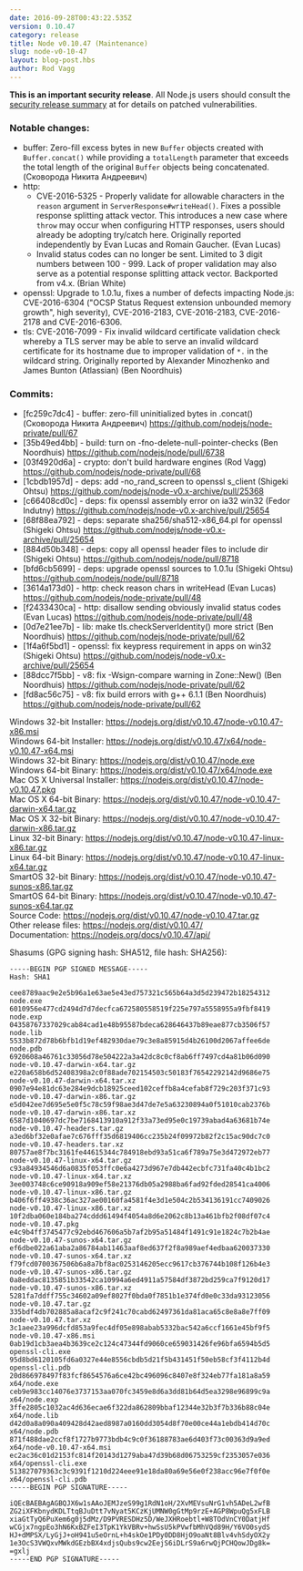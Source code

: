 ```yaml
---
date: 2016-09-28T00:43:22.535Z
version: 0.10.47
category: release
title: Node v0.10.47 (Maintenance)
slug: node-v0-10-47
layout: blog-post.hbs
author: Rod Vagg
---
```


<!--lint disable prohibited-strings-->
<!--lint disable maximum-line-length-->
<!--lint disable no-literal-urls-->
<!--lint disable no-shortcut-reference-link-->

**This is an important security release**. All Node.js users should consult the [security release summary](https://nodejs.org/en/blog/vulnerability/september-2016-security-releases/) at for details on patched vulnerabilities.

### Notable changes:

- buffer: Zero-fill excess bytes in new `Buffer` objects created with `Buffer.concat()` while providing a `totalLength` parameter that exceeds the total length of the original `Buffer` objects being concatenated. (Сковорода Никита Андреевич)
- http:
  - CVE-2016-5325 - Properly validate for allowable characters in the `reason` argument in `ServerResponse#writeHead()`. Fixes a possible response splitting attack vector. This introduces a new case where `throw` may occur when configuring HTTP responses, users should already be adopting try/catch here. Originally reported independently by Evan Lucas and Romain Gaucher. (Evan Lucas)
  - Invalid status codes can no longer be sent. Limited to 3 digit numbers between 100 - 999. Lack of proper validation may also serve as a potential response splitting attack vector. Backported from v4.x. (Brian White)
- openssl: Upgrade to 1.0.1u, fixes a number of defects impacting Node.js: CVE-2016-6304 ("OCSP Status Request extension unbounded memory growth", high severity), CVE-2016-2183, CVE-2016-2183, CVE-2016-2178 and CVE-2016-6306.
- tls: CVE-2016-7099 - Fix invalid wildcard certificate validation check whereby a TLS server may be able to serve an invalid wildcard certificate for its hostname due to improper validation of `*.` in the wildcard string. Originally reported by Alexander Minozhenko and James Bunton (Atlassian) (Ben Noordhuis)

### Commits:

- [fc259c7dc4] - buffer: zero-fill uninitialized bytes in .concat() (Сковорода Никита Андреевич) https://github.com/nodejs/node-private/pull/67
- [35b49ed4bb] - build: turn on -fno-delete-null-pointer-checks (Ben Noordhuis) https://github.com/nodejs/node/pull/6738
- [03f4920d6a] - crypto: don't build hardware engines (Rod Vagg) https://github.com/nodejs/node-private/pull/68
- [1cbdb1957d] - deps: add -no_rand_screen to openssl s_client (Shigeki Ohtsu) https://github.com/nodejs/node-v0.x-archive/pull/25368
- [c66408cd0c] - deps: fix openssl assembly error on ia32 win32 (Fedor Indutny) https://github.com/nodejs/node-v0.x-archive/pull/25654
- [68f88ea792] - deps: separate sha256/sha512-x86_64.pl for openssl (Shigeki Ohtsu) https://github.com/nodejs/node-v0.x-archive/pull/25654
- [884d50b348] - deps: copy all openssl header files to include dir (Shigeki Ohtsu) https://github.com/nodejs/node/pull/8718
- [bfd6cb5699] - deps: upgrade openssl sources to 1.0.1u (Shigeki Ohtsu) https://github.com/nodejs/node/pull/8718
- [3614a173d0] - http: check reason chars in writeHead (Evan Lucas) https://github.com/nodejs/node-private/pull/48
- [f2433430ca] - http: disallow sending obviously invalid status codes (Evan Lucas) https://github.com/nodejs/node-private/pull/48
- [0d7e21ee7b] - lib: make tls.checkServerIdentity() more strict (Ben Noordhuis) https://github.com/nodejs/node-private/pull/62
- [1f4a6f5bd1] - openssl: fix keypress requirement in apps on win32 (Shigeki Ohtsu) https://github.com/nodejs/node-v0.x-archive/pull/25654
- [88dcc7f5bb] - v8: fix -Wsign-compare warning in Zone::New() (Ben Noordhuis) https://github.com/nodejs/node-private/pull/62
- [fd8ac56c75] - v8: fix build errors with g++ 6.1.1 (Ben Noordhuis) https://github.com/nodejs/node-private/pull/62

Windows 32-bit Installer: https://nodejs.org/dist/v0.10.47/node-v0.10.47-x86.msi \
Windows 64-bit Installer: https://nodejs.org/dist/v0.10.47/x64/node-v0.10.47-x64.msi \
Windows 32-bit Binary: https://nodejs.org/dist/v0.10.47/node.exe \
Windows 64-bit Binary: https://nodejs.org/dist/v0.10.47/x64/node.exe \
Mac OS X Universal Installer: https://nodejs.org/dist/v0.10.47/node-v0.10.47.pkg \
Mac OS X 64-bit Binary: https://nodejs.org/dist/v0.10.47/node-v0.10.47-darwin-x64.tar.gz \
Mac OS X 32-bit Binary: https://nodejs.org/dist/v0.10.47/node-v0.10.47-darwin-x86.tar.gz \
Linux 32-bit Binary: https://nodejs.org/dist/v0.10.47/node-v0.10.47-linux-x86.tar.gz \
Linux 64-bit Binary: https://nodejs.org/dist/v0.10.47/node-v0.10.47-linux-x64.tar.gz \
SmartOS 32-bit Binary: https://nodejs.org/dist/v0.10.47/node-v0.10.47-sunos-x86.tar.gz \
SmartOS 64-bit Binary: https://nodejs.org/dist/v0.10.47/node-v0.10.47-sunos-x64.tar.gz \
Source Code: https://nodejs.org/dist/v0.10.47/node-v0.10.47.tar.gz \
Other release files: https://nodejs.org/dist/v0.10.47/ \
Documentation: https://nodejs.org/docs/v0.10.47/api/

Shasums (GPG signing hash: SHA512, file hash: SHA256):

```
-----BEGIN PGP SIGNED MESSAGE-----
Hash: SHA1

cee8789aac9e2e5b96a1e63ae5e43ed757321c565b64a3d5d239472b18254312  node.exe
6010956e477cd2494d7d7decfca672580558519f225e797a5558955a9fbf8419  node.exp
04358767337029cab84cad1e48b95587bdeca628646437b89eae877cb3506f57  node.lib
5533b872d78b6bfb1d19ef482930dae79c3e8a85915d4b26100d2067affee6de  node.pdb
6920608a46761c33056d78e504222a3a42dc8c0cf8ab6ff7497cd4a81b06d090  node-v0.10.47-darwin-x64.tar.gz
e220a658b6d52408398a2c0f88ade702154503c50183f76542292142d9686e75  node-v0.10.47-darwin-x64.tar.xz
0907e94e81dc63e284e9dcb18925ceed102ceffb8a4cefab8f729c203f371c93  node-v0.10.47-darwin-x86.tar.gz
e5d042ee7d695e5e0f5c78c59f98ae3d47de7e5a63230894a0f51010cab2376b  node-v0.10.47-darwin-x86.tar.xz
6587d1040697dc7be7168413910a912f33a73ed95e0c19739abad4a63681b74e  node-v0.10.47-headers.tar.gz
a3ed6bf32e0afae7c676fff35d6819406cc235b24f09972b82f2c15ac90dc7c0  node-v0.10.47-headers.tar.xz
80757ae8f7bc3161fe44615344c784918ebd93a51ca6f789a75e3d472972eb77  node-v0.10.47-linux-x64.tar.gz
c93a84934546d6a0835f053ffc0e6a4273d967e7db442ecbfc731fa40c4b1bc2  node-v0.10.47-linux-x64.tar.xz
3ee003748c6ce90918a909ef58e21376db05a2988ba6fad92fded28541ca4006  node-v0.10.47-linux-x86.tar.gz
b406f6ff4938c36ac327ae00160fa4581f4e3d1e504c2b534136191cc7409026  node-v0.10.47-linux-x86.tar.xz
10f2dba060e184ba274cddd61494f4054a8d6e2062c8b13a461bfb2f08df07c4  node-v0.10.47.pkg
e4c9b4ff3745477c92ebd467606a5b7af2b95a51484f1491c91e1824c7b2b4ae  node-v0.10.47-sunos-x64.tar.gz
ef6dbe022a61aba2a86784ab11463aaf8ed637f2f8a989aef4edbaa620037330  node-v0.10.47-sunos-x64.tar.xz
f79fcd0700367506b6a8a7bf8ac0253146205ecc9617cb376744b108f126b4e3  node-v0.10.47-sunos-x86.tar.gz
0a8eddac8135851b33542ca10994a6ed4911a57584df3872bd259ca7f9120d17  node-v0.10.47-sunos-x86.tar.xz
5281fa7ddff755c34602a09ef8027f0bda0f7851b1e374fd0e0c33da93123056  node-v0.10.47.tar.gz
335bdf4db702885a8acaf2c9f241c70cabd62497361da81aca65c8e8a8e7ff09  node-v0.10.47.tar.xz
3c1aee23a996dcfd853a9fec4df05e898abab5332bac542a6ccf1661e45bf9f5  node-v0.10.47-x86.msi
0ab19d1cb3aea4b3639ce2c124c47344fd9060ce659031426fe96bfa6594b5d5  openssl-cli.exe
95d8bd6120105fd6a0327e44e8556cbdb5d21f5b431451f50eb58cf3f4112b4d  openssl-cli.pdb
20d866978497f83fcf8654576a6ce42bc496096c8407e8f324eb77fa181a8a59  x64/node.exe
ceb9e983cc14076e3737153aa070fc3459e8d6a3dd81b64d5ea3298e96899c9a  x64/node.exp
3ffe2805c1032ac4d636ecae6f322da862809bbaf12344e32b3f7b336b88c04e  x64/node.lib
d42d0a8a090a409428d42aed8987a0160dd3054d8f70e00ce44a1ebdb414d70c  x64/node.pdb
871f488dae2ccf8f1727b9773bdb4c9c0f36188783ae6d403f73c00363d9a9ed  x64/node-v0.10.47-x64.msi
ec2ac36c01d2153fc814f20143d1279aba47d39b68d06753259cf2353057e036  x64/openssl-cli.exe
513827079363c3c9391f1210d224eee91e18da80a69e56e0f238acc96e7f0f0e  x64/openssl-cli.pdb
-----BEGIN PGP SIGNATURE-----

iQEcBAEBAgAGBQJX6w1sAAoJEMJzeS99g1RdN1oH/2XvMEVsuNrG1vh5ADeL2wfB
ZG2iXFKbnydKDLTtqBJuDtt7vNyat5KCzKjUMNW0gGtMp9rzE+AGP8WpuQg5xFLB
xiaGtTyQ6PuXem6g0j5dMz/D9PVRESDHz5D/WeJXHRoebtl+W8TOdVnCY0DatjHf
wCGjx7ngpEo3hN6KxBZFeI3TpK1YkVBRv+hwSsU5kPVwfbMhVQd89H/Y6VO0sydS
HJ+dMPSX/LyGjJ+oH941u5eOrnL+h4skOe1PDy0DD8HjO9oaNt8Blv4vhSdyOX2y
1e3OcS3VWQxvMWkdGEzbBX4xdjsQubs9cw2EejS6iDLrS9a6rwQjPCHQowJDg8k=
=gxlj
-----END PGP SIGNATURE-----

```
